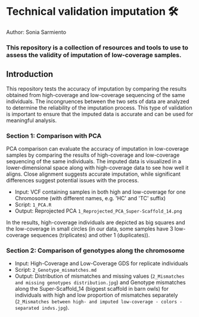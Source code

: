 # Technical validation imputation  🛠️
Author: Sonia Sarmiento

### This repository is a collection of resources and tools to use to assess the validity of imputation of low-coverage samples. 

## Introduction 
This repository tests the accuracy of imputation by comparing the results obtained from high-coverage and low-coverage sequencing of the same individuals. The incongruences between the two sets of data are analyzed to determine the reliability of the imputation process. This type of validation is important to ensure that the imputed data is accurate and can be used for meaningful analysis. 

### Section 1: Comparison with PCA
PCA comparison can evaluate the accuracy of imputation in low-coverage samples by comparing the results of high-coverage and low-coverage sequencing of the same individuals. The imputed data is visualized in a lower-dimensional space along with high-coverage data to see how well it aligns. Close alignment suggests accurate imputation, while significant differences suggest potential issues with the process. 

* Input: VCF containing samples in both high and low-coverage for one Chromosome (with different names, e.g. 'HC' and 'TC' suffix)
* Script: ```1_PCA.R```
* Output: Reprojected PCA ```1_Reprojected_PCA_Super-Scaffold_14.png```

In the results, high-coverage individuals are depicted as big squares and the low-coverage in small circles (in our data, some samples have 3 low-coverage sequences (triplicates) and other 1 (duplicates)). 


### Section 2: Comparison of genotypes along the chromosome

* Input: High-Coverage and Low-Coverage GDS for replicate individuals
* Script: ```2_Genotype_mismatches.md```
* Output: Distribution of mismatches and missing values (```2_Mismatches and missing genotypes distribution.jpg```) and Genotype mismatches along the Super-Scaffold_14 (biggest scaffold in barn owls) for individuals with high and low proportion of mismatches separately (```2_Mismatches between high- and imputed low-coverage - colors - separated indvs.jpg```).

